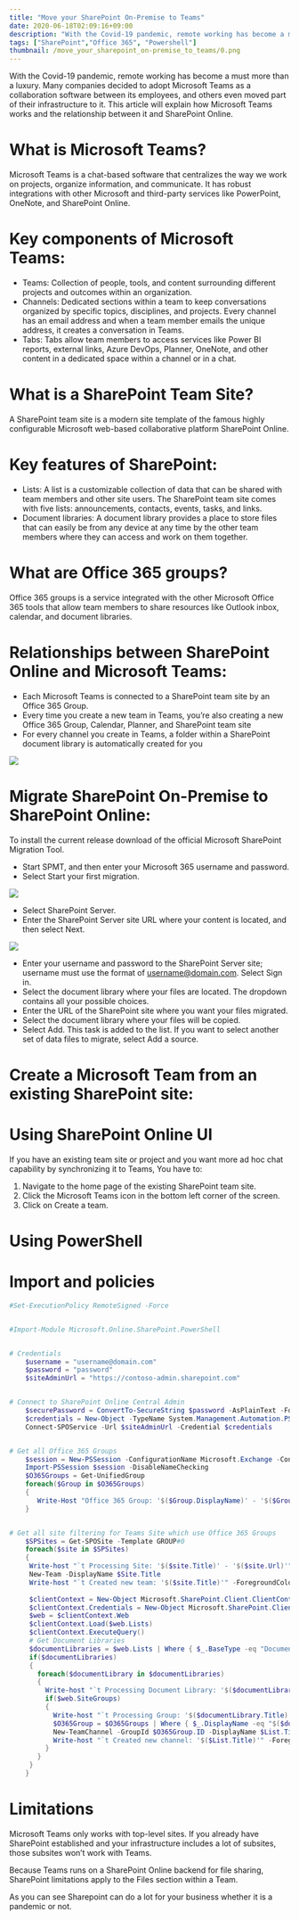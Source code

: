 ```yaml
---
title: "Move your SharePoint On-Premise to Teams"
date: 2020-06-18T02:09:16+09:00
description: "With the Covid-19 pandemic, remote working has become a must more than a luxury. Many companies decided to adopt Microsoft Teams as a collaboration software between its employees, and others even moved part of their infrastructure to it. This article will explain how Microsoft Teams works and the relationship between it and SharePoint Online..."
tags: ["SharePoint","Office 365", "Powershell"]
thumbnail: /move_your_sharepoint_on-premise_to_teams/0.png
---
```


With the Covid-19 pandemic, remote working has become a must more than a luxury. Many companies decided to adopt Microsoft Teams as a collaboration software between its employees, and others even moved part of their infrastructure to it. This article will explain how Microsoft Teams works and the relationship between it and SharePoint Online.


# What is Microsoft Teams?

Microsoft Teams is a chat-based software that centralizes the way we work on projects, organize information, and communicate. It has robust integrations with other Microsoft and third-party services like PowerPoint, OneNote, and SharePoint Online.


# Key components of Microsoft Teams:

- Teams: Collection of people, tools, and content surrounding different projects and outcomes within an organization.
- Channels: Dedicated sections within a team to keep conversations organized by specific topics, disciplines, and projects. Every channel has an email address and when a team member emails the unique address, it creates a conversation in Teams.
- Tabs: Tabs allow team members to access services like Power BI reports, external links, Azure DevOps, Planner, OneNote, and other content in a dedicated space within a channel or in a chat.


# What is a SharePoint Team Site?

A SharePoint team site is a modern site template of the famous highly configurable Microsoft web-based collaborative platform SharePoint Online.


# Key features of SharePoint:

- Lists: A list is a customizable collection of data that can be shared with team members and other site users. The SharePoint team site comes with five lists: announcements, contacts, events, tasks, and links.
- Document libraries: A document library provides a place to store files that can easily be from any device at any time by the other team members where they can access and work on them together.


# What are Office 365 groups?

Office 365 groups is a service integrated with the other Microsoft Office 365 tools that allow team members to share resources like Outlook inbox, calendar, and document libraries.


# Relationships between SharePoint Online and Microsoft Teams:

- Each Microsoft Teams is connected to a SharePoint team site by an Office 365 Group.
- Every time you create a new team in Teams, you’re also creating a new Office 365 Group, Calendar, Planner, and SharePoint team site
- For every channel you create in Teams, a folder within a SharePoint document library is automatically created for you

![](/move_your_sharepoint_on-premise_to_teams/1.png)


# Migrate SharePoint On-Premise to SharePoint Online:

To install the current release download of the official Microsoft SharePoint Migration Tool.

- Start SPMT, and then enter your Microsoft 365 username and password.
- Select Start your first migration.

![](/move_your_sharepoint_on-premise_to_teams/2.png)

- Select SharePoint Server.
- Enter the SharePoint Server site URL where your content is located, and then select Next.

![](/move_your_sharepoint_on-premise_to_teams/3.png)

- Enter your username and password to the SharePoint Server site; username must use the format of username@domain.com. Select Sign in.
- Select the document library where your files are located. The dropdown contains all your possible choices.
- Enter the URL of the SharePoint site where you want your files migrated.
- Select the document library where your files will be copied.
- Select Add. This task is added to the list. If you want to select another set of data files to migrate, select Add a source.


# Create a Microsoft Team from an existing SharePoint site:


# Using SharePoint Online UI

If you have an existing team site or project and you want more ad hoc chat capability by synchronizing it to Teams, You have to:

1. Navigate to the home page of the existing SharePoint team site.
2. Click the Microsoft Teams icon in the bottom left corner of the screen.
3. Click on Create a team.


# Using PowerShell


# Import and policies

```powershell
#Set-ExecutionPolicy RemoteSigned -Force


#Import-Module Microsoft.Online.SharePoint.PowerShell


# Credentials
    $username = "username@domain.com" 
    $password = "password" 
    $siteAdminUrl = "https://contoso-admin.sharepoint.com"


# Connect to SharePoint Online Central Admin
    $securePassword = ConvertTo-SecureString $password -AsPlainText -Force  
    $credentials = New-Object -TypeName System.Management.Automation.PSCredential -argumentlist $userName, $securePassword 
    Connect-SPOService -Url $siteAdminUrl -Credential $credentials


# Get all Office 365 Groups
    $session = New-PSSession -ConfigurationName Microsoft.Exchange -ConnectionUri https://outlook.office365.com/powershell-liveid/-Credential $Credentials -Authentication Basic -AllowRedirection
    Import-PSSession $session -DisableNameChecking
    $O365Groups = Get-UnifiedGroup
    foreach($Group in $O365Groups)
    {
       Write-Host "Office 365 Group: '$($Group.DisplayName)' - '$($Group.Id)'" -ForegroundColor Cyan
    }


# Get all site filtering for Teams Site which use Office 365 Groups
    $SPSites = Get-SPOSite -Template GROUP#0
    foreach($site in $SPSites)
    {
     Write-host "`t Processing Site: '$($site.Title)' - '$($site.Url)'" -ForegroundColor Cyan
     New-Team -DisplayName $Site.Title
     Write-host "`t Created new team: '$($site.Title)'" -ForegroundColor Green
    
     $clientContext = New-Object Microsoft.SharePoint.Client.ClientContext($site.Url)
     $clientContext.Credentials = New-Object Microsoft.SharePoint.Client.SharePointOnlineCredentials($username, $securePassword)
     $web = $clientContext.Web
     $clientContext.Load($web.Lists)
     $clientContext.ExecuteQuery()
     # Get Document Libraries
     $documentLibraries = $web.Lists | Where { $_.BaseType -eq "DocumentLibrary" }
     if($documentLibraries)
     {
       foreach($documentLibrary in $documentLibraries)
       {
         Write-host "`t Processing Document Library: '$($documentLibrary.Title)'" -ForegroundColor Cyan
         if($web.SiteGroups)
         {
           Write-host "`t Processing Group: '$($documentLibrary.Title) Owners'" -ForegroundColor Cyan
           $O365Group = $O365Groups | Where { $_.DisplayName -eq "$($documentLibrary.Title) Owners" }
           New-TeamChannel -GroupId $O365Group.ID -DisplayName $List.Title
           Write-host "`t Created new channel: '$($List.Title)'" -ForegroundColor Green
         }
       }
     }
    }
```

# Limitations

Microsoft Teams only works with top-level sites. If you already have SharePoint established and your infrastructure includes a lot of subsites, those subsites won’t work with Teams.

Because Teams runs on a SharePoint Online backend for file sharing, SharePoint limitations apply to the Files section within a Team.

As you can see Sharepoint can do a lot for your business whether it is a pandemic or not.
